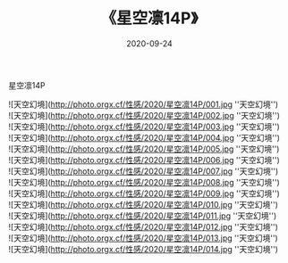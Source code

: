 ﻿---
layout: post
title:  《星空凛14P》
date:   2020-09-24
image: http://photo.orgx.cf/性感/2020/星空凛14P/000.jpg
categories: [美女, 性感, 泳衣]
---

星空凛14P



![天空幻境](http://photo.orgx.cf/性感/2020/星空凛14P/001.jpg ''天空幻境'') <br>
![天空幻境](http://photo.orgx.cf/性感/2020/星空凛14P/002.jpg ''天空幻境'') <br>
![天空幻境](http://photo.orgx.cf/性感/2020/星空凛14P/003.jpg ''天空幻境'') <br>
![天空幻境](http://photo.orgx.cf/性感/2020/星空凛14P/004.jpg ''天空幻境'') <br>
![天空幻境](http://photo.orgx.cf/性感/2020/星空凛14P/005.jpg ''天空幻境'') <br>
![天空幻境](http://photo.orgx.cf/性感/2020/星空凛14P/006.jpg ''天空幻境'') <br>
![天空幻境](http://photo.orgx.cf/性感/2020/星空凛14P/007.jpg ''天空幻境'') <br>
![天空幻境](http://photo.orgx.cf/性感/2020/星空凛14P/008.jpg ''天空幻境'') <br>
![天空幻境](http://photo.orgx.cf/性感/2020/星空凛14P/009.jpg ''天空幻境'') <br>
![天空幻境](http://photo.orgx.cf/性感/2020/星空凛14P/010.jpg ''天空幻境'') <br>
![天空幻境](http://photo.orgx.cf/性感/2020/星空凛14P/011.jpg ''天空幻境'') <br>
![天空幻境](http://photo.orgx.cf/性感/2020/星空凛14P/012.jpg ''天空幻境'') <br>
![天空幻境](http://photo.orgx.cf/性感/2020/星空凛14P/013.jpg ''天空幻境'') <br>
![天空幻境](http://photo.orgx.cf/性感/2020/星空凛14P/014.jpg ''天空幻境'') <br>